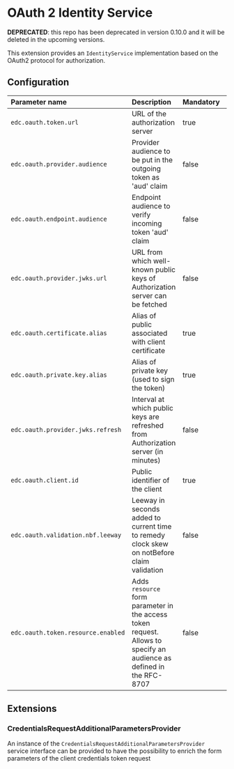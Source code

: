 # OAuth 2 Identity Service

**DEPRECATED**: this repo has been deprecated in version 0.10.0 and it will be deleted in the upcoming versions.

This extension provides an `IdentityService` implementation based on the OAuth2 protocol for authorization.

## Configuration

| Parameter name                     | Description                                                                                                          | Mandatory | Default value                       |
|:-----------------------------------|:---------------------------------------------------------------------------------------------------------------------|:----------|:------------------------------------|
| `edc.oauth.token.url`              | URL of the authorization server                                                                                      | true      | null                                |
| `edc.oauth.provider.audience`      | Provider audience to be put in the outgoing token as 'aud' claim                                                     | false     | id of the connector                 |
| `edc.oauth.endpoint.audience`      | Endpoint audience to verify incoming token 'aud' claim                                                               | false     | `edc.oauth.provider.audience` value |
| `edc.oauth.provider.jwks.url`      | URL from which well-known public keys of Authorization server can be fetched                                         | false     | http://localhost/empty_jwks_url     | 
| `edc.oauth.certificate.alias`      | Alias of public associated with client certificate                                                                   | true      | null                                |
| `edc.oauth.private.key.alias`      | Alias of private key (used to sign the token)                                                                        | true      | null                                |
| `edc.oauth.provider.jwks.refresh`  | Interval at which public keys are refreshed from Authorization server (in minutes)                                   | false     | 5                                   |
| `edc.oauth.client.id`              | Public identifier of the client                                                                                      | true      | null                                |
| `edc.oauth.validation.nbf.leeway`  | Leeway in seconds added to current time to remedy clock skew on notBefore claim validation                           | false     | 10                                  |
| `edc.oauth.token.resource.enabled` | Adds `resource` form parameter in the access token request. Allows to specify an audience as defined in the RFC-8707 | false     | false                               |

## Extensions

### CredentialsRequestAdditionalParametersProvider

An instance of the `CredentialsRequestAdditionalParametersProvider` service interface can be provided to have the
possibility to enrich the form parameters of the client credentials token request 

